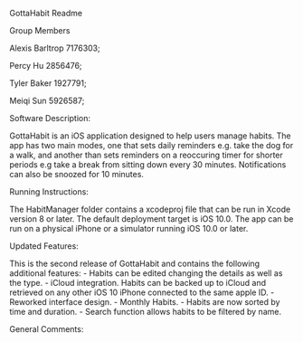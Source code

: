 GottaHabit Readme

Group Members
 
Alexis Barltrop     7176303;

Percy Hu            2856476;

Tyler Baker         1927791;

Meiqi Sun           5926587;
    
Software Description:

GottaHabit is an iOS application designed to help users manage habits. The app has two main modes, one that sets daily reminders e.g. 
take the dog for a walk, and another than sets reminders on a reoccuring timer for shorter periods e.g take a break from sitting down
every 30 minutes. Notifications can also be snoozed for 10 minutes. 

Running Instructions:

The HabitManager folder contains a xcodeproj file that can be run in Xcode version 8 or later. The default deployment target is iOS 10.0.
The app can be run on a physical iPhone or a simulator running iOS 10.0 or later.

Updated Features:

This is the second release of GottaHabit and contains the following additional features:
     - Habits can be edited changing the details as well as the type.
     - iCloud integration. Habits can be backed up to iCloud and retrieved on any other iOS 10 iPhone connected to the same apple ID.
     - Reworked interface design.
     - Monthly Habits.
     - Habits are now sorted by time and duration.
     - Search function allows habits to be filtered by name.

General Comments:

